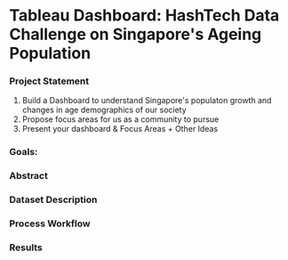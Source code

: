 # Tableau Dashboard: HashTech Data Challenge on Singapore's Ageing Population


### Project Statement
1. Build a Dashboard to understand Singapore's populaton growth and changes in age demographics of our society
2. Propose focus areas for us as a community to pursue
3. Present your dashboard & Focus Areas + Other Ideas

### Goals:

### Abstract


### Dataset Description


### Process Workflow

### Results

